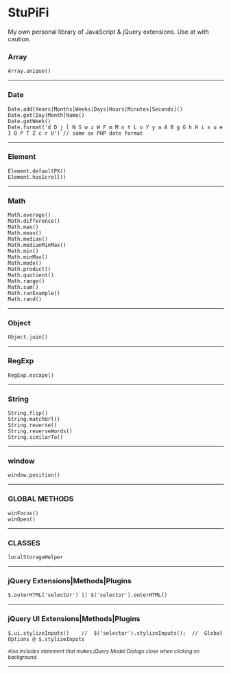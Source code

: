 # StuPiFi
My own personal library of JavaScript &amp; jQuery extensions. Use at with caution.

### Array 
	Array.unique()
---
### Date
	Date.add[Years|Months|Weeks|Days|Hours|Minutes|Seconds]()
	Date.get[Day|Month]Name()
	Date.getWeek()
	Date.format('d D j l N S w z W F m M n t L o Y y a A B g G h H i s u e I O P T Z c r U') // same as PHP date format
---
### Element
	Element.defaultPX()
	Element.hasScroll()
---
### Math
	Math.average()
	Math.difference()
	Math.max()
	Math.mean()
	Math.median()
	Math.medianMinMax()
	Math.min()
	Math.minMax()
	Math.mode()
	Math.product()
	Math.quotient()
	Math.range()
	Math.sum()
	Math.runExample()
	Math.rand()
---
### Object
	Object.join()
---
### RegExp
	RegExp.escape()
---
### String
	String.flip()
	String.matchUrl()
	String.reverse()
	String.reverseWords()
	String.similarTo()
---
### window
	window.position()
---
### GLOBAL METHODS
	winFocus()
	winOpen()
---
### CLASSES
	localStorageHelper
---
### jQuery Extensions|Methods|Plugins
	$.outerHTML('selector') || $('selector').outerHTML()
---
### jQuery UI Extensions|Methods|Plugins
	$.ui.stylizeInputs()	//	$('selector').stylizeInputs();	//	Global Options @ $.stylizeInputs
	
<sub>*Also includes statement that makes jQuery Modal Dialogs close when clicking on background.*</sub>

---
